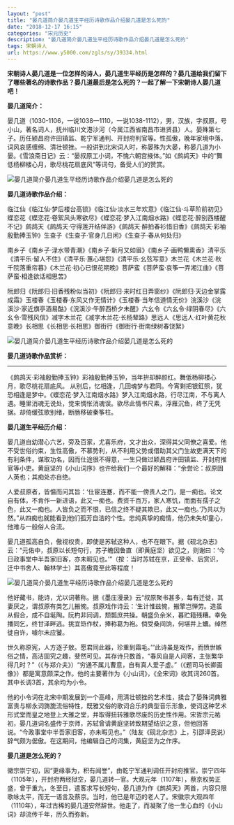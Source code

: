 ```yaml
---
layout: "post"
title: "晏几道简介晏几道生平经历诗歌作品介绍晏几道是怎么死的"
date: "2018-12-17 16:15"
categories: "宋元历史"
description: "晏几道简介晏几道生平经历诗歌作品介绍晏几道是怎么死的"
tags: 宋朝诗人
url: https://www.y5000.com/zgls/sy/39334.html
---
```






**宋朝诗人晏几道是一位怎样的诗人，晏几道生平经历是怎样的？晏几道给我们留下了哪些著名的诗歌作品？晏几道最后是怎么死的？一起了解一下宋朝诗人晏几道吧！**

 **晏几道简介：**

晏几道（1030-1106，一说1038—1110，一说1038-1112），男，汉族，字叔原，号小山，著名词人，抚州临川文港沙河（今属江西省南昌市进贤县）人。晏殊第七子。历任颍昌府许田镇监、乾宁军通判、开封府判官等。性孤傲，晚年家境中落。词风哀感缠绵、清壮顿挫。一般讲到北宋词人时，称晏殊为大晏，称晏几道为小晏。《雪浪斋日记》云：“晏叔原工小词，不愧六朝宫掖体。”如《鹧鸪天》中的“舞低杨柳楼心月，歌尽桃花扇底风”等词句，备受人们的赞赏。

![晏几道简介晏几道生平经历诗歌作品介绍晏几道是怎么死的](https://img.y5000.com/uploads/allimg/181226/82bdc7f39149af8efef3ff3d65077987.jpg)

 **晏几道诗歌作品介绍：**

临江仙《临江仙·梦后楼台高锁》《临江仙·淡水三年欢意》《临江仙·斗草阶前初见》蝶恋花《蝶恋花·卷絮风头寒欲尽》《蝶恋花·梦入江南烟水路》《蝶恋花·醉别西楼醒不记》鹧鸪天《鹧鸪天·守得莲开结伴游》《鹧鸪天·醉拍春衫惜旧香》《鹧鸪天·彩袖殷勤捧玉钟》生查子《生查子·官身几日闲》《生查子·春从何处归》

南乡子《南乡子·渌水带青潮》《南乡子·新月又如眉》《南乡子·画鸭懒熏香》清平乐《清平乐·留人不住》《清平乐·蕙心堪怨》《清平乐·幺弦写意》木兰花《木兰花·秋千院落重帘暮》《木兰花·初心已恨花期晚》菩萨蛮《菩萨蛮·哀筝一弄湘江曲》《菩萨蛮·相逢欲话相思苦》

阮郎归《阮郎归·旧香残粉似当初》《阮郎归·来时红日弄窗纱》《阮郎归·天边金掌露成霜》玉楼春《玉楼春·东风又作无情计》《玉楼春·当年信道情无价》浣溪沙《浣溪沙·家近旗亭酒易酤》《浣溪沙·午醉西桥夕未醒》六幺令《六幺令·绿阴春尽》《六幺令·雪残风信》减字木兰花《减字木兰花·长杨辇路》思远人《思远人·红叶黄花秋意晚》长相思《长相思·长相思》御街行《御街行·街南绿树春饶絮》

![晏几道简介晏几道生平经历诗歌作品介绍晏几道是怎么死的](https://img.y5000.com/uploads/allimg/181226/2864d55e30f7a247df0adf7e335f0118.jpg)

 **晏几道诗歌作品赏析：**

 ****

《鹧鸪天·彩袖殷勤捧玉钟》彩袖殷勤捧玉钟，当年拚却醉颜红。舞低杨柳楼心月，歌尽桃花扇底风。
从别后，忆相逢，几回魂梦与君同。今宵剩把银釭照，犹恐相逢是梦中。《蝶恋花·梦入江南烟水路》梦入江南烟水路，行尽江南，不与离人遇。睡里消魂无说处，觉来惆怅消魂误。欲尽此情书尺素，浮雁沉鱼，终了无凭据。却倚缓弦歌别绪，断肠移破秦筝柱。

 **晏几道生平经历介绍：**

晏几道自幼潜心六艺，旁及百家，尤喜乐府，文才出众，深得其父同僚之喜爱。他不受世俗约束，生性高傲，不慕势利，从不利用父势或借助其父门生故吏满天下的有利条件，谋取功名，因而仕途很不得意，一生只做过颖昌府许田镇监、开封府推官等小吏。黄庭坚的《小山词序》也许给我们一个最好的解释：“余尝论：叔原固人英也；其痴处亦自绝。

人爱叔原者，皆愠而问其旨：‘仕宦连蹇，而不能一傍贵人之门，是一痴也。论文自有体，不肯作一新进语，此又一痴也。费资千百万，家人寒饥，而面有孺子之色，此又一痴也。人皆负之而不恨，已信之终不疑其欺已，此又一痴也。’乃共以为然。”从四痴也就能看到他们孤芳自洁的个性。忠纯真挚的痴情，他仍未失却童心，他难与一般俗人合流。

晏几道孤高自负，傲视权贵，即使是苏轼这种人，也不在眼下。据《砚北杂志》云：“元佑中，叔原以长短句行，苏子瞻因鲁直（即黄庭坚）欲见之，则谢曰：‘今日政事堂中半吾家旧客，亦未暇见也。’”（按：当时苏轼在京，正受帝、后赏识，迁中书舍人、翰林学士）其高傲竟至此等程度！

![晏几道简介晏几道生平经历诗歌作品介绍晏几道是怎么死的](https://img.y5000.com/uploads/allimg/181226/66935752cd6ff28033c6917aae7bcc59.jpg)

他好藏书，能诗，尤以词著称。据《墨庄漫录》云“叔原聚书甚多，每有迁徙，其妻厌之，谓叔原有类乞儿搬惋。叔原戏作诗云：‘生计惟兹惋，搬擎岂惮劳。造虽从假合，成不自埏陶。阮杓非同调，颓瓢庶共操。朝盛负余米，暮贮籍残糟。幸免播同乞，终甘泽畔逃。挑宜筇作杖，捧称葛为袍。倘受桑间饷，何堪井上螬。绰然徙自许，噱尔未应饕。

世久称原宪，人方逐子敖。愿君同此器，珍重到霜毛。’”此诗虽是戏作，而愤世嫉俗之情，高洁固究之趣，斐然可见。其存诗只数首，“春风自是人间客，主张繁华得几时？”（《与郑介夫》）“穷通不属儿曹意，自有真人爱子虚。”（《题司马长卿画像》）都是寓意颇深之作。他的主要著作为《小山词》，《全宋词》收其词260首。其中长调3首，其余均为小令。

他的小令词在北宋中期发展到一个高峰，用清壮顿挫的艺术性，揉合了晏殊词典雅富贵与柳永词旖旎流俗特性，既雅又俗的歌词合乐的典型音乐形象，使词这种艺术形式堂而皇之地登上大雅之堂，并取得扭转雅歌尽废的历史性作用。宋哲宗元祐初，晏几道词名盛传于京师，苏轼曾请黄庭坚转致期望结识之意，但他回答说。“今政事堂中半吾家旧客，亦未暇见也。”（陆友《砚北杂志》上，引邵泽民说）辞气颇为倨傲。在这期间，他编辑自己的词集，黄庭坚为之作序。

 **晏几道是怎么死的？**

徽宗崇宁初，因“更缘事为，积有闻誉”，由乾宁军通判调任开封府推官。崇宁四年（1105年），开封府两经狱空，晏几道转一官。大观元年（1107年），蔡京权势正盛，曾于重九，冬至日，遣客求写长短句，晏几道为作《鹧鸪天》两首，内容只限歌咏太平，而无一语言及蔡京。当时，他已是年迈的老人了。宋徽宗大观四年（1110年），年过古稀的晏几道安然辞世。他走了，而凝聚了他一生心血的《小山词》却流传千年，历久而弥新。
